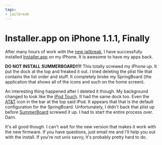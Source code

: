 ```yaml
---
tags:
- jailbreak
---
```


# Installer.app on iPhone 1.1.1, Finally

After many hours of work with the [new jailbreak](http://web.archive.org/web/20071014203346/http://www.tuaw.com/2007/10/10/iphone-dev-team-announces-public-iphone-1-1-1-jailbreak/), I have successfully installed [Installer.app](http://web.archive.org/web/20071014203346/http://iphone.nullriver.com/) on my iPhone. It is awesome to have my apps back.

**DO NOT INSTALL SUMMERBOARD!!!!** This totally screwed my iPhone up. It put the dock at the top and freaked it out. I tried deleting the plist file that contains the list order and stuff. It completely broke my SpringBoard (the application that shows all of the icons and such on the home screen).

An interesting thing happened after I deleted it though. My background changed to look like the [iPod Touch](http://web.archive.org/web/20071014203346/http://apple.com/ipodtouch). It had the same dock too. Even the [AT&T](http://web.archive.org/web/20071014203346/http://att.com/) icon in the bar at the top said iPod. It appears that that is the default configuration for the SpringBoard. Unfortunately, I didn't back that plist up before [SummerBoard](http://web.archive.org/web/20071014203346/http://www.apptapp.com/summerboard/) screwed it up. I had to start the entire process over. Darn.

It's all good though. I can't wait for the new version that makes it work with the new firmware. If you have questions, just email me and I'll help you out with the install. If you're not unix savvy, it's probably pretty hard to do.
